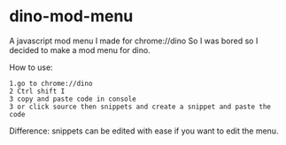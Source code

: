 # dino-mod-menu
A javascript mod menu I made for chrome://dino
So I was bored so I decided to make a mod menu for dino.

How to use:
```
1.go to chrome://dino 
2 Ctrl shift I 
3 copy and paste code in console 
3 or click source then snippets and create a snippet and paste the code 
```
Difference: snippets can be edited with ease if you want to edit the menu.
